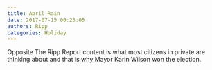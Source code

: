 ```yaml
---
title: April Rain
date: 2017-07-15 00:23:05
authors: Ripp
categories: Holiday
---
```


 Opposite
The Ripp Report content is what most citizens in private are thinking about and that is why Mayor Karin Wilson won the election.